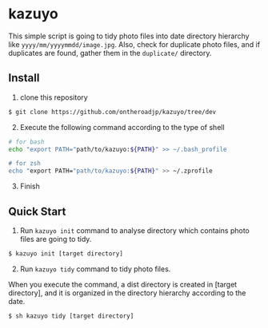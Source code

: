 # kazuyo

This simple script is going to tidy photo files into date directory hierarchy like ``yyyy/mm/yyyymmdd/image.jpg``. Also, check for duplicate photo files, and if duplicates are found, gather them in the ``duplicate/`` directory.

## Install

1. clone this repository

```bash
$ git clone https://github.com/ontheroadjp/kazuyo/tree/dev
```

2. Execute the following command according to the type of shell

```bash
# for bash
echo "export PATH="path/to/kazuyo:${PATH}" >> ~/.bash_profile

# for zsh
echo "export PATH="path/to/kazuyo:${PATH}" >> ~/.zprofile
```

3. Finish



## Quick Start

1. Run ``kazuyo init`` command to analyse directory which contains photo files are going to tidy.

```bash
$ kazuyo init [target directory]
```

2. Run ``kazuyo tidy`` command to tidy photo files. 

When you execute the command, a dist directory is created in [target directory], and it is organized in the directory hierarchy according to the date.

```bash
$ sh kazuyo tidy [target directory]
```




